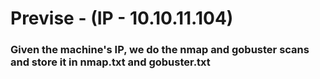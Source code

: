 # Previse - (IP - 10.10.11.104)
### Given the machine's IP, we do the nmap and gobuster scans and store it in nmap.txt and gobuster.txt
